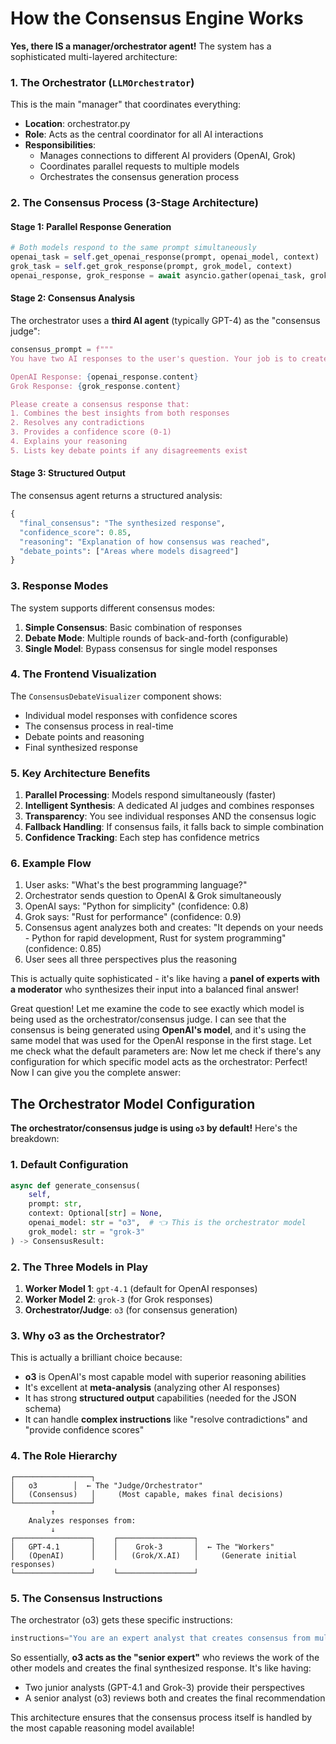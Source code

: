 # How the Consensus Engine Works

**Yes, there IS a manager/orchestrator agent!** The system has a sophisticated multi-layered architecture:

### 1. **The Orchestrator (`LLMOrchestrator`)**
This is the main "manager" that coordinates everything:

- **Location**: orchestrator.py
- **Role**: Acts as the central coordinator for all AI interactions
- **Responsibilities**: 
  - Manages connections to different AI providers (OpenAI, Grok)
  - Coordinates parallel requests to multiple models
  - Orchestrates the consensus generation process

### 2. **The Consensus Process (3-Stage Architecture)**

#### **Stage 1: Parallel Response Generation**
```python
# Both models respond to the same prompt simultaneously
openai_task = self.get_openai_response(prompt, openai_model, context)
grok_task = self.get_grok_response(prompt, grok_model, context)
openai_response, grok_response = await asyncio.gather(openai_task, grok_task)
```

#### **Stage 2: Consensus Analysis**
The orchestrator uses a **third AI agent** (typically GPT-4) as the "consensus judge":

```python
consensus_prompt = f"""
You have two AI responses to the user's question. Your job is to create a consensus response...

OpenAI Response: {openai_response.content}
Grok Response: {grok_response.content}

Please create a consensus response that:
1. Combines the best insights from both responses
2. Resolves any contradictions
3. Provides a confidence score (0-1)
4. Explains your reasoning
5. Lists key debate points if any disagreements exist
```

#### **Stage 3: Structured Output**
The consensus agent returns a structured analysis:

```python
{
  "final_consensus": "The synthesized response",
  "confidence_score": 0.85,
  "reasoning": "Explanation of how consensus was reached",
  "debate_points": ["Areas where models disagreed"]
}
```

### 3. **Response Modes**

The system supports different consensus modes:

1. **Simple Consensus**: Basic combination of responses
2. **Debate Mode**: Multiple rounds of back-and-forth (configurable)
3. **Single Model**: Bypass consensus for single model responses

### 4. **The Frontend Visualization**

The `ConsensusDebateVisualizer` component shows:
- Individual model responses with confidence scores
- The consensus process in real-time
- Debate points and reasoning
- Final synthesized response

### 5. **Key Architecture Benefits**

1. **Parallel Processing**: Models respond simultaneously (faster)
2. **Intelligent Synthesis**: A dedicated AI judges and combines responses
3. **Transparency**: You see individual responses AND the consensus logic
4. **Fallback Handling**: If consensus fails, it falls back to simple combination
5. **Confidence Tracking**: Each step has confidence metrics

### 6. **Example Flow**

1. User asks: "What's the best programming language?"
2. Orchestrator sends question to OpenAI & Grok simultaneously
3. OpenAI says: "Python for simplicity" (confidence: 0.8)
4. Grok says: "Rust for performance" (confidence: 0.9)
5. Consensus agent analyzes both and creates: "It depends on your needs - Python for rapid development, Rust for system programming" (confidence: 0.85)
6. User sees all three perspectives plus the reasoning

This is actually quite sophisticated - it's like having a **panel of experts with a moderator** who synthesizes their input into a balanced final answer!

Great question! Let me examine the code to see exactly which model is being used as the orchestrator/consensus judge. I can see that the consensus is being generated using **OpenAI's model**, and it's using the same model that was used for the OpenAI response in the first stage. Let me check what the default parameters are: Now let me check if there's any configuration for which specific model acts as the orchestrator: Perfect! Now I can give you the complete answer:

## The Orchestrator Model Configuration

**The orchestrator/consensus judge is using `o3` by default!** Here's the breakdown:

### 1. **Default Configuration**
```python
async def generate_consensus(
    self, 
    prompt: str, 
    context: Optional[str] = None,
    openai_model: str = "o3",  # 👈 This is the orchestrator model
    grok_model: str = "grok-3"
) -> ConsensusResult:
```

### 2. **The Three Models in Play**

1. **Worker Model 1**: `gpt-4.1` (default for OpenAI responses)
2. **Worker Model 2**: `grok-3` (for Grok responses)  
3. **Orchestrator/Judge**: `o3` (for consensus generation)

### 3. **Why o3 as the Orchestrator?**

This is actually a brilliant choice because:

- **o3** is OpenAI's most capable model with superior reasoning abilities
- It's excellent at **meta-analysis** (analyzing other AI responses)
- It has strong **structured output** capabilities (needed for the JSON schema)
- It can handle **complex instructions** like "resolve contradictions" and "provide confidence scores"

### 4. **The Role Hierarchy**

```
┌─────────────────┐
│   o3        │  ← The "Judge/Orchestrator" 
│   (Consensus)   │     (Most capable, makes final decisions)
└─────────────────┘
         ↑
    Analyzes responses from:
         ↓
┌─────────────────┐    ┌─────────────────┐
│   GPT-4.1       │    │    Grok-3       │  ← The "Workers"
│   (OpenAI)      │    │   (Grok/X.AI)   │     (Generate initial responses)
└─────────────────┘    └─────────────────┘
```

### 5. **The Consensus Instructions**

The orchestrator (o3) gets these specific instructions:
```python
instructions="You are an expert analyst that creates consensus from multiple AI responses. Be thorough and balanced in your analysis."
```

So essentially, **o3 acts as the "senior expert"** who reviews the work of the other models and creates the final synthesized response. It's like having:

- Two junior analysts (GPT-4.1 and Grok-3) provide their perspectives
- A senior analyst (o3) reviews both and creates the final recommendation

This architecture ensures that the consensus process itself is handled by the most capable reasoning model available!